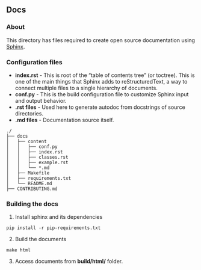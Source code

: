 ## Docs
### About

This directory has files required to create open source documentation using [Sphinx](http://www.sphinx-doc.org/en/master/usage/installation.html).

### Configuration files
* **index.rst** - This is root of the “table of contents tree” (or toctree). This is one of the main things that Sphinx adds to reStructuredText, a way to connect multiple files to a single hierarchy of documents.
* **conf.py** - This is the build configuration file to customize Sphinx input and output behavior.
* **.rst files** - Used here to generate autodoc from docstrings of source directories.
* **.md files** - Documentation source itself.

```
./
├── docs
│   ├── content
│   │   ├── conf.py
│   │   ├── index.rst
│   │   ├── classes.rst
│   │   ├── example.rst
│   │   └── *.md
│   ├── Makefile
│   ├── requirements.txt
│   └── README.md
├── CONTRIBUTING.md
```

### Building the docs
1. Install sphinx and its dependencies
```
pip install -r pip-requirements.txt
```
2. Build the documents
```
make html
```
3. Access documents from **build/html/** folder.
